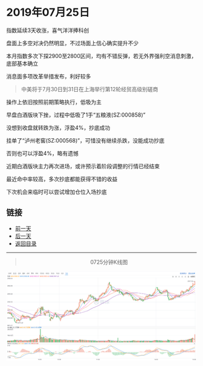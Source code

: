 # 2019年07月25日

指数延续3天收涨，喜气洋洋捧科创

盘面上多空对决仍然明显，不过场面上信心确实提升不少

本月指数多次下探2900至2800区间，均有不错反弹，若无外界强利空消息刺激，底部基本确立

消息面多项改革举措发布，利好较多

> 中美将于7月30日到31日在上海举行第12轮经贸高级别磋商

操作上依旧按照前期策略执行，低吸为主

早盘白酒版块下挫，过程中低吸了1手“五粮液(SZ:000858)”

没想到收盘就转跌为涨，浮盈4%，抄底成功

挂单了“泸州老窖(SZ:000568)”，可惜没有继续杀跌，没能成功抄底

否则也可以浮盈4%，略有遗憾

近期白酒版块主力再次进场，或许预示着阶段调整的行情已经结束

最近命中率较高，多次抄底都能获得不错的收益

下次机会来临时可以尝试增加仓位入场抄底




## 链接

- [前一天](https://github.com/gdoggy/investment-diary/blob/master/2019/0724.md)
- [后一天](https://github.com/gdoggy/investment-diary/blob/master/2019/0726.md)
- [返回目录](https://github.com/gdoggy/investment-diary)

------

> <center>0725分钟K线图</center>

![K minute](https://github.com/gdoggy/investment-diary/blob/master/2019/RunChart/0725.png)